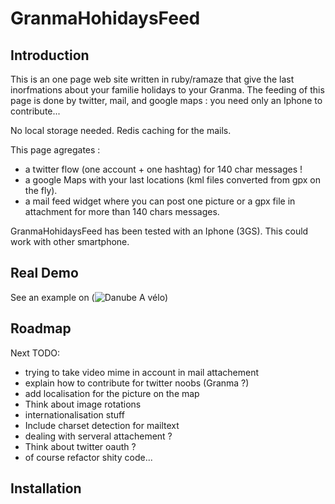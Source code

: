 GranmaHohidaysFeed
==================

Introduction
------------

This is an one page web site written in ruby/ramaze that give the last inorfmations about your familie holidays to your Granma.
The feeding of this page is done by twitter, mail, and google maps : you need only an Iphone to contribute...

No local storage needed. Redis caching for the mails.

This page agregates :

* a twitter flow (one account + one hashtag) for 140 char messages !
* a google Maps with your last locations (kml files converted from gpx on the fly).
* a mail feed widget where you can post one picture or a gpx file in attachment for more than 140 chars messages.

GranmaHohidaysFeed has been tested with an Iphone (3GS). 
This could work with other smartphone.

Real Demo
---------

See an example on (![Danube A vélo](http://danubeavelo.famille-levallois.net))

Roadmap
-------

Next TODO:

* trying to take video mime in account in mail attachement     
* explain how to contribute for twitter noobs (Granma ?)
* add localisation for the picture on the map
* Think about image rotations
* internationalisation stuff
* Include charset detection for mailtext
* dealing with serveral attachement ?
* Think about twitter oauth ?
* of course refactor shity code...



Installation
------------